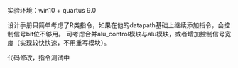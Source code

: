 
实验环境：win10 + quartus 9.0 

设计手册只简单考虑了R类指令，如果在他的datapath基础上继续添加指令，会控制信号bit位不够用。
可考虑合并alu_control模块与alu模块，或者增加控制信号宽度（实现较快快速，不用重写模块）。

代码修改，指令测试中

